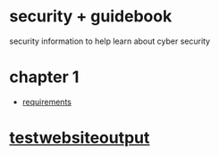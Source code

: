 
<link rel="stylesheet" href="styles.css">

<div class="title">
  <h1>security + guidebook</h1>
  
</div>
security information to help learn about cyber security

# chapter 1

- [requirements](SecurityPlus/requirements.md)

# [testwebsiteoutput](testOutMarkdown.md)
